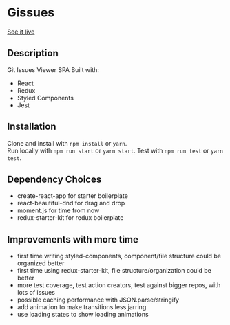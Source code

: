 # Gissues
[See it live](https://nervous-lamport-4fbe08.netlify.com/)
## Description
Git Issues Viewer SPA
Built with: 
- React
- Redux
- Styled Components
- Jest

## Installation
Clone and install with `npm install` or `yarn`.  
Run locally with `npm run start` or `yarn start`.
Test with `npm run test` or `yarn test`.
## Dependency Choices
- create-react-app for starter boilerplate 
- react-beautiful-dnd for drag and drop
- moment.js for time from now
- redux-starter-kit for redux boilerplate

## Improvements with more time
- first time writing styled-components, component/file structure could be organized better
- first time using redux-starter-kit, file structure/organization could be better
- more test coverage, test action creators, test against bigger repos, with lots of issues
- possible caching performance with JSON.parse/stringify
- add animation to make transitions less jarring
- use loading states to show loading animations
